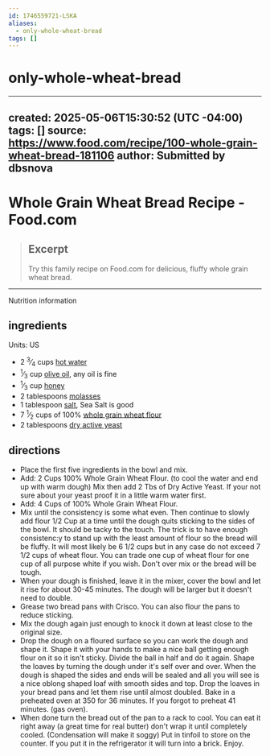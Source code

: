```yaml
---
id: 1746559721-LSKA
aliases:
  - only-whole-wheat-bread
tags: []
---
```


# only-whole-wheat-bread
---
created: 2025-05-06T15:30:52 (UTC -04:00)
tags: []
source: https://www.food.com/recipe/100-whole-grain-wheat-bread-181106
author: Submitted by dbsnova
---

# Whole Grain Wheat Bread Recipe - Food.com

> ## Excerpt
> Try this family recipe on Food.com for delicious, fluffy whole grain wheat bread.

---
Nutrition information

## ingredients

Units: US

-   2 <sup>3</sup>⁄<sub>4</sub> cups [hot water](https://www.food.com/about/water-459)
-   <sup>1</sup>⁄<sub>3</sub> cup [olive oil](https://www.food.com/about/olive-oil-495), any oil is fine
-   <sup>1</sup>⁄<sub>3</sub> cup [honey](https://www.food.com/about/honey-155)
-   2 tablespoons [molasses](https://www.food.com/about/molasses-331)
-   1 tablespoon [salt](https://www.food.com/about/salt-359), Sea Salt is good
-   7 <sup>1</sup>⁄<sub>2</sub> cups of 100% [whole grain wheat flour](https://www.food.com/about/flour-64)
-   2 tablespoons [dry active yeast](https://www.food.com/about/yeast-62)

## directions

-   Place the first five ingredients in the bowl and mix.
-   Add: 2 Cups 100% Whole Grain Wheat Flour. (to cool the water and end up with warm dough) Mix then add 2 Tbs of Dry Active Yeast. If your not sure about your yeast proof it in a little warm water first.
-   Add: 4 Cups of 100% Whole Grain Wheat Flour.
-   Mix until the consistency is some what even. Then continue to slowly add flour 1/2 Cup at a time until the dough quits sticking to the sides of the bowl. It should be tacky to the touch. The trick is to have enough consistenc:y to stand up with the least amount of flour so the bread will be fluffy. It will most likely be 6 1/2 cups but in any case do not exceed 7 1/2 cups of wheat flour. You can trade one cup of wheat flour for one cup of all purpose white if you wish. Don't over mix or the bread will be tough.
-   When your dough is finished, leave it in the mixer, cover the bowl and let it rise for about 30-45 minutes. The dough will be larger but it doesn't need to double.
-   Grease two bread pans with Crisco. You can also flour the pans to reduce sticking.
-   Mix the dough again just enough to knock it down at least close to the original size.
-   Drop the dough on a floured surface so you can work the dough and shape it. Shape it with your hands to make a nice ball getting enough flour on it so it isn't sticky. Divide the ball in half and do it again. Shape the loaves by turning the dough under it's self over and over. When the dough is shaped the sides and ends will be sealed and all you will see is a nice oblong shaped loaf with smooth sides and top. Drop the loaves in your bread pans and let them rise until almost doubled. Bake in a preheated oven at 350 for 36 minutes. If you forgot to preheat 41 minutes. (gas oven).
-   When done turn the bread out of the pan to a rack to cool. You can eat it right away (a great time for real butter) don't wrap it until completely cooled. (Condensation will make it soggy) Put in tinfoil to store on the counter. If you put it in the refrigerator it will turn into a brick. Enjoy.

